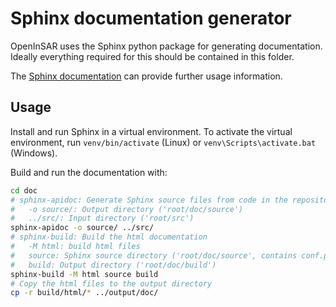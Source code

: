 # Sphinx documentation generator

OpenInSAR uses the Sphinx python package for generating documentation. Ideally everything required for this should be contained in this folder.

The [Sphinx documentation](https://www.sphinx-doc.org/en/master/usage/installation.html) can provide further usage information.

## Usage

Install and run Sphinx in a virtual environment. To activate the virtual environment, run `venv/bin/activate` (Linux) or `venv\Scripts\activate.bat` (Windows).

Build and run the documentation with:

```bash
cd doc
# sphinx-apidoc: Generate Sphinx source files from code in the repository
#   -o source/: Output directory ('root/doc/source')
#   ../src/: Input directory ('root/src')
sphinx-apidoc -o source/ ../src/
# sphinx-build: Build the html documentation
#   -M html: build html files
#   source: Sphinx source directory ('root/doc/source', contains conf.py)
#   build: Output directory ('root/doc/build')
sphinx-build -M html source build
# Copy the html files to the output directory
cp -r build/html/* ../output/doc/
```

